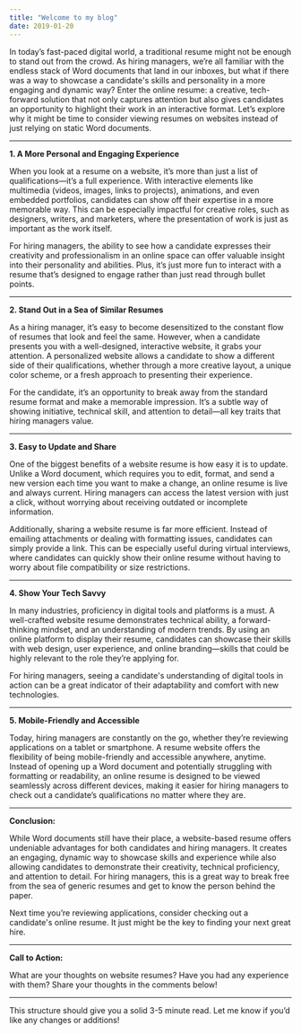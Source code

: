 ```yaml
---
title: "Welcome to my blog"
date: 2019-01-20
---
```


In today’s fast-paced digital world, a traditional resume might not be enough to stand out from the crowd. As hiring managers, we’re all familiar with the endless stack of Word documents that land in our inboxes, but what if there was a way to showcase a candidate's skills and personality in a more engaging and dynamic way? Enter the online resume: a creative, tech-forward solution that not only captures attention but also gives candidates an opportunity to highlight their work in an interactive format. Let’s explore why it might be time to consider viewing resumes on websites instead of just relying on static Word documents.

---

**1. A More Personal and Engaging Experience**

When you look at a resume on a website, it’s more than just a list of qualifications—it’s a full experience. With interactive elements like multimedia (videos, images, links to projects), animations, and even embedded portfolios, candidates can show off their expertise in a more memorable way. This can be especially impactful for creative roles, such as designers, writers, and marketers, where the presentation of work is just as important as the work itself.

For hiring managers, the ability to see how a candidate expresses their creativity and professionalism in an online space can offer valuable insight into their personality and abilities. Plus, it’s just more fun to interact with a resume that’s designed to engage rather than just read through bullet points.

---

**2. Stand Out in a Sea of Similar Resumes**

As a hiring manager, it’s easy to become desensitized to the constant flow of resumes that look and feel the same. However, when a candidate presents you with a well-designed, interactive website, it grabs your attention. A personalized website allows a candidate to show a different side of their qualifications, whether through a more creative layout, a unique color scheme, or a fresh approach to presenting their experience.

For the candidate, it’s an opportunity to break away from the standard resume format and make a memorable impression. It’s a subtle way of showing initiative, technical skill, and attention to detail—all key traits that hiring managers value.

---

**3. Easy to Update and Share**

One of the biggest benefits of a website resume is how easy it is to update. Unlike a Word document, which requires you to edit, format, and send a new version each time you want to make a change, an online resume is live and always current. Hiring managers can access the latest version with just a click, without worrying about receiving outdated or incomplete information. 

Additionally, sharing a website resume is far more efficient. Instead of emailing attachments or dealing with formatting issues, candidates can simply provide a link. This can be especially useful during virtual interviews, where candidates can quickly show their online resume without having to worry about file compatibility or size restrictions.

---

**4. Show Your Tech Savvy**

In many industries, proficiency in digital tools and platforms is a must. A well-crafted website resume demonstrates technical ability, a forward-thinking mindset, and an understanding of modern trends. By using an online platform to display their resume, candidates can showcase their skills with web design, user experience, and online branding—skills that could be highly relevant to the role they’re applying for.

For hiring managers, seeing a candidate's understanding of digital tools in action can be a great indicator of their adaptability and comfort with new technologies.

---

**5. Mobile-Friendly and Accessible**

Today, hiring managers are constantly on the go, whether they’re reviewing applications on a tablet or smartphone. A resume website offers the flexibility of being mobile-friendly and accessible anywhere, anytime. Instead of opening up a Word document and potentially struggling with formatting or readability, an online resume is designed to be viewed seamlessly across different devices, making it easier for hiring managers to check out a candidate’s qualifications no matter where they are.

---

**Conclusion:**

While Word documents still have their place, a website-based resume offers undeniable advantages for both candidates and hiring managers. It creates an engaging, dynamic way to showcase skills and experience while also allowing candidates to demonstrate their creativity, technical proficiency, and attention to detail. For hiring managers, this is a great way to break free from the sea of generic resumes and get to know the person behind the paper.

Next time you’re reviewing applications, consider checking out a candidate's online resume. It just might be the key to finding your next great hire.

---

**Call to Action:**

What are your thoughts on website resumes? Have you had any experience with them? Share your thoughts in the comments below!

---

This structure should give you a solid 3-5 minute read. Let me know if you’d like any changes or additions!
